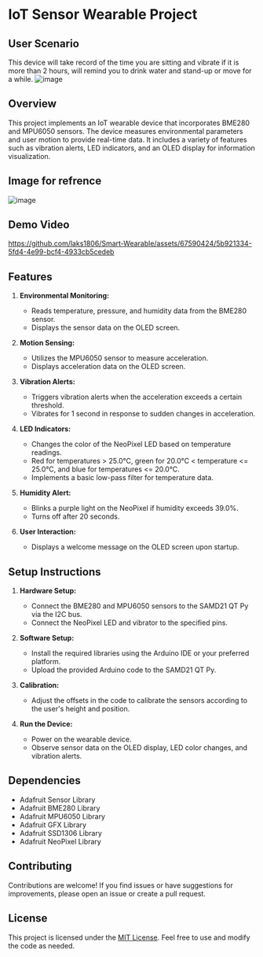 # IoT Sensor Wearable Project

## User Scenario
This device will take record of the time you are sitting and vibrate if it is more than 2 hours, will remind you to drink water and stand-up or move for a while. 
![image](https://github.com/laks1806/Smart-Wearable/assets/67590424/ad7884b7-984f-44f4-8663-4f57b3cb6776)



## Overview

This project implements an IoT wearable device that incorporates BME280 and MPU6050 sensors. The device measures environmental parameters and user motion to provide real-time data. It includes a variety of features such as vibration alerts, LED indicators, and an OLED display for information visualization.

## Image for refrence
![image](https://github.com/laks1806/Smart-Wearable/assets/67590424/d36316cb-3d6b-4479-8256-bfa55e2010ee)

## Demo Video




https://github.com/laks1806/Smart-Wearable/assets/67590424/5b921334-5fd4-4e99-bcf4-4933cb5cedeb





## Features

1. **Environmental Monitoring:**
   - Reads temperature, pressure, and humidity data from the BME280 sensor.
   - Displays the sensor data on the OLED screen.

2. **Motion Sensing:**
   - Utilizes the MPU6050 sensor to measure acceleration.
   - Displays acceleration data on the OLED screen.

3. **Vibration Alerts:**
   - Triggers vibration alerts when the acceleration exceeds a certain threshold.
   - Vibrates for 1 second in response to sudden changes in acceleration.

4. **LED Indicators:**
   - Changes the color of the NeoPixel LED based on temperature readings.
   - Red for temperatures > 25.0°C, green for 20.0°C < temperature <= 25.0°C, and blue for temperatures <= 20.0°C.
   - Implements a basic low-pass filter for temperature data.

5. **Humidity Alert:**
   - Blinks a purple light on the NeoPixel if humidity exceeds 39.0%.
   - Turns off after 20 seconds.

6. **User Interaction:**
   - Displays a welcome message on the OLED screen upon startup.

## Setup Instructions

1. **Hardware Setup:**
   - Connect the BME280 and MPU6050 sensors to the SAMD21 QT Py via the I2C bus.
   - Connect the NeoPixel LED and vibrator to the specified pins.

2. **Software Setup:**
   - Install the required libraries using the Arduino IDE or your preferred platform.
   - Upload the provided Arduino code to the SAMD21 QT Py.

3. **Calibration:**
   - Adjust the offsets in the code to calibrate the sensors according to the user's height and position.

4. **Run the Device:**
   - Power on the wearable device.
   - Observe sensor data on the OLED display, LED color changes, and vibration alerts.

## Dependencies

- Adafruit Sensor Library
- Adafruit BME280 Library
- Adafruit MPU6050 Library
- Adafruit GFX Library
- Adafruit SSD1306 Library
- Adafruit NeoPixel Library

## Contributing

Contributions are welcome! If you find issues or have suggestions for improvements, please open an issue or create a pull request.

## License

This project is licensed under the [MIT License](LICENSE). Feel free to use and modify the code as needed.
